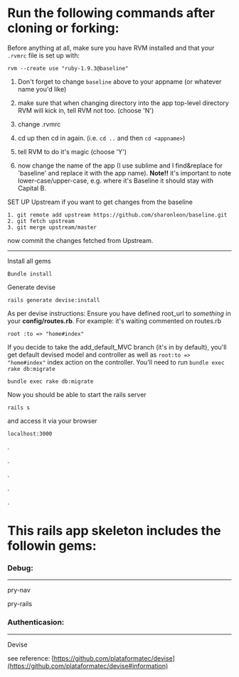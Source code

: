Run the following commands after cloning or forking:
===
Before anything at all, make sure you have RVM installed and that your `.rvmrc` file is set up with: 

	rvm --create use "ruby-1.9.3@baseline"

1. Don't forget to change `baseline` above to your appname (or whatever name you'd like)
2. make sure that when changing directory into the app top-level directory RVM will kick in, tell RVM not too. (choose 'N')
3. change .rvmrc
4. cd up then cd in again. (i.e. `cd ..` and then `cd <appname>`)
5. tell RVM to do it's magic (choose 'Y')

6. now change the name of the app (I use sublime and I find&replace for 'baseline' and replace it with the app name). **Note!!** it's important to note lower-case/upper-case, e.g. where it's Baseline it should stay with Capital B.


SET UP Upstream if you want to get changes from the baseline

	1. git remote add upstream https://github.com/sharonleon/baseline.git
	2. git fetch upstream
	3. git merge upstream/master 
	
now commit the changes fetched from Upstream.



-----
	
Install all gems

	Bundle install

Generate devise 

	rails generate devise:install
	
As per devise instructions:
Ensure you have defined root_url to *something* in your **config/routes.rb**.
For example:
it's waiting commented on routes.rb
	
	root :to => "home#index"
	
If you decide to take the add_default_MVC branch (it's in by default), you'll get default devised model and controller as well as `root:to => "home#index"` index action on the controller. You'll need to run `bundle exec rake db:migrate`

    bundle exec rake db:migrate
     
Now you should be able to start the rails server
	
	rails s

and access it via your browser
	
	localhost:3000



.

.

.

.

.


This rails app skeleton includes the followin gems:
===
	
### Debug: ###


---
pry-nav

pry-rails


### Authenticasion: ###
---

Devise   

see reference: [https://github.com/plataformatec/devise](https://github.com/plataformatec/devise#information)
